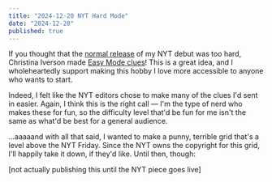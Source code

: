 ```yaml
---
title: "2024-12-20 NYT Hard Mode"
date: "2024-12-20"
published: true
---
```


If you thought that the [normal release](https://www.nytimes.com/crosswords/game/daily/2024/12/20) of my NYT debut was too hard, Christina Iverson made [Easy Mode clues](https://www.nytimes.com/2024/12/20/crosswords/easy-mode-clues-for-dec-20.html)! This is a great idea, and I wholeheartedly support making this hobby I love more accessible to anyone who wants to start.

Indeed, I felt like the NYT editors chose to make many of the clues I'd sent in easier. Again, I think this is the right call — I'm the type of nerd who makes these for fun, so the difficulty level that'd be fun for me isn't the same as what'd be best for a general audience.

...aaaaand with all that said, I wanted to make a punny, terrible grid that's a level above the NYT Friday. Since the NYT owns the copyright for this grid, I'll happily take it down, if they'd like. Until then, though:

[not actually publishing this until the NYT piece goes live]